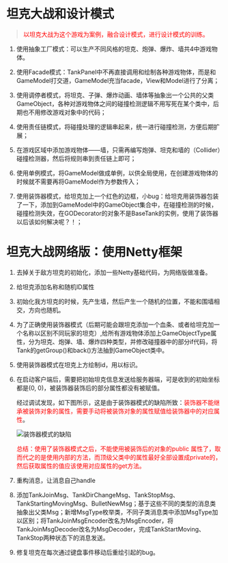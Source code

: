 # 坦克大战和设计模式
> <font color="red">以坦克大战为这个游戏为案例，融合设计模式，进行设计模式的训练。</font>

1. 使用抽象工厂模式：可以生产不同风格的坦克、炮弹、爆炸、墙共4中游戏物体。

2. 使用Facade模式：TankPanel中不再直接调用和绘制各种游戏物体，而是和GameModel打交道，GameModel充当facade，View和Model进行了分离；

3. 使用调停者模式，将坦克、子弹、爆炸动画、墙体等抽象出一个公共的父类GameObject，各种对游戏物体之间的碰撞检测逻辑不用写死在某个类中，后期也不用修改游戏对象中的代码；

4. 使用责任链模式，将碰撞处理的逻辑串起来，统一进行碰撞检测，方便后期扩展；

5. 在游戏区域中添加游戏物体——墙，只需再编写炮弹、坦克和墙的（Collider）碰撞检测器，然后将规则串到责任链上即可；

6. 使用单例模式，将GameModel做成单例，以供全局使用，在创建游戏物体的时候就不需要再将GameModel作为参数传入；

7. 使用装饰器模式，给坦克加上一个红色的边框，小bug：给坦克用装饰器包装了一下，添加到GameModel中的GameObject集合中，在碰撞检测的时候，碰撞检测失效，在GODecorator的对象不是BaseTank的实例，使用了装饰器以后该如何解决呢？！；

# 坦克大战网络版：使用Netty框架

1. 去掉关于敌方坦克的初始化，添加一些Netty基础代码，为网络版做准备。

2. 给坦克添加名称和随机ID属性

3. 初始化我方坦克的时候，先产生墙，然后产生一个随机的位置，不能和围墙相交，方向也随机。

4. 为了正确使用装饰器模式（后期可能会跟坦克添加一个血条、或者给坦克加一个名称以区别不同玩家的坦克）,给所有游戏物体添加上GameObjectType属性，分为坦克、炮弹、墙、爆炸四种类型，并修改碰撞器中的部分if代码，将Tank的getGroup()和back()方法抽到GameObject类中。

5. 使用装饰器模式在坦克上方绘制id，用以标识。

6. 在启动客户端后，需要把初始坦克信息发送给服务器端，可是收到的初始坐标都是(0, 0)，被装饰器装饰后的部分属性都没有被赋值。

   经过调试发现，如下图所示，这是由于装饰器模式的缺陷所致：<font color="red">装饰器不能继承被装饰对象的属性，需要手动将被装饰对象的属性赋值给装饰器中的对应属性</font>。

   ![装饰器模式的缺陷](https://img-blog.csdnimg.cn/20210201152341287.png?x-oss-process=image/watermark,type_ZmFuZ3poZW5naGVpdGk,shadow_10,text_aHR0cHM6Ly9ibG9nLmNzZG4ubmV0L3FxXzM4NTA1OTY5,size_16,color_FFFFFF,t_70)

   <font color="red">总结：使用了装饰器模式之后，不能使用被装饰后的对象的public 属性了，取而代之的是使用内部的方法，而顶级父类中的属性最好全部设置成private的，然后获取属性的值应该使用对应属性的get方法。</font>

7. 重构消息，让消息自己handle

8. 添加TankJoinMsg、TankDirChangeMsg、TankStopMsg、TankStartingMovingMsg、BulletNewMsg；基于这些不同的类型的消息类抽象出父类Msg；新增MsgType枚举类，不同子类消息类中添加MsgType加以区别；将TankJoinMsgEncoder改名为MsgEncoder，将TankJoinMsgDecoder改名为MsgDecoder，完成TankStartMoving、TankStop两种状态下的消息发送。

9. 修复坦克在每次通过键盘事件移动后重绘引起的bug。